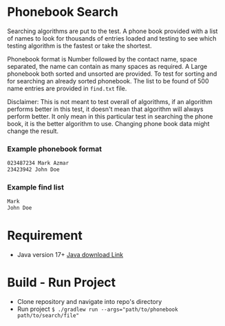 # Phonebook Search
Searching algorithms are put to the test. A phone book provided with a list of names to look for thousands of entries loaded and testing to see which testing algorithm is the fastest or take the shortest.

Phonebook format is Number followed by the contact name, space separated, the name can contain as many spaces as required.
A Large phonebook both sorted and unsorted are provided. To test for sorting and for searching an already sorted phonebook. The list to be found of 500 name entries are provided in `find.txt` file.

Disclaimer: This is not meant to test overall of algorithms, if an algorithm performs better in this test, it doesn't mean that algorithm will always perform better. It only mean in this particular test in searching the phone book, it is the better algorithm to use. Changing phone book data might change the result.

### Example phonebook format
```txt
023487234 Mark Azmar
23423942 John Doe
```

### Example find list
```txt
Mark
John Doe
```

# Requirement
- Java version 17+ <a href="https://www.oracle.com/de/java/technologies/downloads/">Java download Link</a>

# Build - Run Project
- Clone repository and navigate into repo's directory
- Run project `$ ./gradlew run --args="path/to/phonebook path/to/search/file"`

